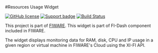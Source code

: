 #Resources Usage Widget

[![GitHub license](https://img.shields.io/badge/license-Apache%202-blue.svg)](https://raw.githubusercontent.com/fidash/widget-hostsusage/master/LICENSE)
[![Support badge](https://img.shields.io/badge/support-askbot-yellowgreen.svg)](http://ask.fiware.org)
[![Build Status](https://build.conwet.fi.upm.es/jenkins/view/FI-Dash/job/Widget%20Resources%20Usage/badge/icon)](https://build.conwet.fi.upm.es/jenkins/view/FI-Dash/job/Widget%20Resources%20Usage/)

This project is part of [FIWARE](https://www.fiware.org/). This widget is part of FI-Dash component included in FIWARE.

The widget displays monitoring data for RAM, disk, CPU and IP usage in a given region or virtual machine in FIWARE's Cloud using the XI-FI API.
